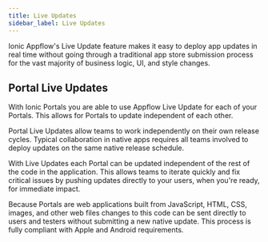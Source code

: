 ```yaml
---
title: Live Updates
sidebar_label: Live Updates
---
```


Ionic Appflow's Live Update feature makes it easy to deploy app updates in real time without going through a traditional app store submission process for the vast majority of business logic, UI, and style changes.

## Portal Live Updates

With Ionic Portals you are able to use Appflow Live Update for each of your Portals. This allows for Portals to update independent of each other.

Portal Live Updates allow teams to work independently on their own release cycles. Typical collaboration in native apps requires all teams involved to deploy updates on the same native release schedule.

With Live Updates each Portal can be updated independent of the rest of the code in the application. This allows teams to iterate quickly and fix critical issues by pushing updates directly to your users, when you're ready, for immediate impact.

Because Portals are web applications built from JavaScript, HTML, CSS, images, and other web files changes to this code can be sent directly to users and testers without submitting a new native update. This process is fully compliant with Apple and Android requirements.
